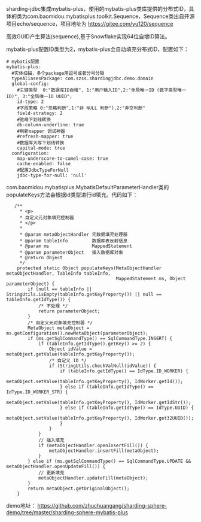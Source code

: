 sharding-jdbc集成mybatis-plus，使用的mybatis-plus类库提供的分布式ID，具体的类为com.baomidou.mybatisplus.toolkit.Sequence，Sequence类出自开源项目echo/sequence，项目地址为 https://gitee.com/yu120/sequence  

高效GUID产生算法(sequence),基于Snowflake实现64位自增ID算法。

mybatis-plus配置ID类型为2，mybatis-plus会自动填充分布式ID，配置如下：
```
# mybatis配置
mybatis-plus:
  #实体扫描，多个package用逗号或者分号分隔
  typeAliasesPackage: com.szss.shardingjdbc.demo.domain
  global-config:
    #主键类型  0:"数据库ID自增", 1:"用户输入ID",2:"全局唯一ID (数字类型唯一ID)", 3:"全局唯一ID UUID";
    id-type: 2
    #字段策略 0:"忽略判断",1:"非 NULL 判断"),2:"非空判断"
    field-strategy: 2
    #驼峰下划线转换
    db-column-underline: true
    #刷新mapper 调试神器
    #refresh-mapper: true
    #数据库大写下划线转换
    capital-mode: true
  configuration:
    map-underscore-to-camel-case: true
    cache-enabled: false
    #配置JdbcTypeForNull
    jdbc-type-for-null: 'null'
```


com.baomidou.mybatisplus.MybatisDefaultParameterHandler类的populateKeys方法会根据id类型进行id填充。代码如下：
```
   /**
     * <p>
     * 自定义元对象填充控制器
     * </p>
     *
     * @param metaObjectHandler 元数据填充处理器
     * @param tableInfo         数据库表反射信息
     * @param ms                MappedStatement
     * @param parameterObject   插入数据库对象
     * @return Object
     */
    protected static Object populateKeys(MetaObjectHandler metaObjectHandler, TableInfo tableInfo,
                                         MappedStatement ms, Object parameterObject) {
        if (null == tableInfo || StringUtils.isEmpty(tableInfo.getKeyProperty()) || null == tableInfo.getIdType()) {
            /* 不处理 */
            return parameterObject;
        }
        /* 自定义元对象填充控制器 */
        MetaObject metaObject = ms.getConfiguration().newMetaObject(parameterObject);
        if (ms.getSqlCommandType() == SqlCommandType.INSERT) {
            if (tableInfo.getIdType().getKey() >= 2) {
                Object idValue = metaObject.getValue(tableInfo.getKeyProperty());
                /* 自定义 ID */
                if (StringUtils.checkValNull(idValue)) {
                    if (tableInfo.getIdType() == IdType.ID_WORKER) {
                        metaObject.setValue(tableInfo.getKeyProperty(), IdWorker.getId());
                    } else if (tableInfo.getIdType() == IdType.ID_WORKER_STR) {
                        metaObject.setValue(tableInfo.getKeyProperty(), IdWorker.getIdStr());
                    } else if (tableInfo.getIdType() == IdType.UUID) {
                        metaObject.setValue(tableInfo.getKeyProperty(), IdWorker.get32UUID());
                    }
                }
            }
            // 插入填充
            if (metaObjectHandler.openInsertFill()) {
                metaObjectHandler.insertFill(metaObject);
            }
        } else if (ms.getSqlCommandType() == SqlCommandType.UPDATE && metaObjectHandler.openUpdateFill()) {
            // 更新填充
            metaObjectHandler.updateFill(metaObject);
        }
        return metaObject.getOriginalObject();
    }
```

demo地址： https://github.com/zhuchuangang/sharding-sphere-demo/tree/master/sharding-sphere-mybatis-plus

